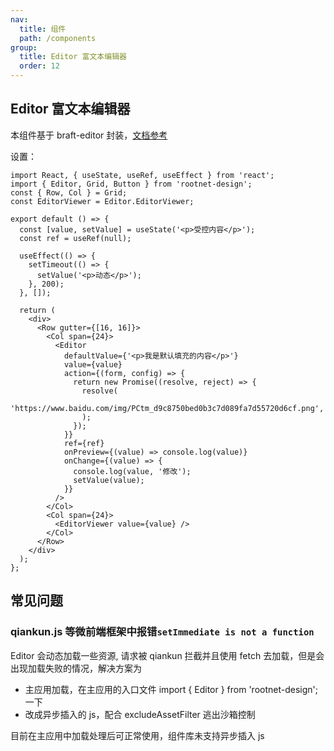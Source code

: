 ```yaml
---
nav:
  title: 组件
  path: /components
group:
  title: Editor 富文本编辑器
  order: 12
---
```


## Editor 富文本编辑器

本组件基于 braft-editor 封装，[文档参考](https://www.yuque.com/braft-editor/be/gz44tn)

设置：

```tsx
import React, { useState, useRef, useEffect } from 'react';
import { Editor, Grid, Button } from 'rootnet-design';
const { Row, Col } = Grid;
const EditorViewer = Editor.EditorViewer;

export default () => {
  const [value, setValue] = useState('<p>受控内容</p>');
  const ref = useRef(null);

  useEffect(() => {
    setTimeout(() => {
      setValue('<p>动态</p>');
    }, 200);
  }, []);

  return (
    <div>
      <Row gutter={[16, 16]}>
        <Col span={24}>
          <Editor
            defaultValue={'<p>我是默认填充的内容</p>'}
            value={value}
            action={(form, config) => {
              return new Promise((resolve, reject) => {
                resolve(
                  'https://www.baidu.com/img/PCtm_d9c8750bed0b3c7d089fa7d55720d6cf.png',
                );
              });
            }}
            ref={ref}
            onPreview={(value) => console.log(value)}
            onChange={(value) => {
              console.log(value, '修改');
              setValue(value);
            }}
          />
        </Col>
        <Col span={24}>
          <EditorViewer value={value} />
        </Col>
      </Row>
    </div>
  );
};
```

## 常见问题

### qiankun.js 等微前端框架中报错`setImmediate is not a function`

Editor 会动态加载一些资源, 请求被 qiankun 拦截并且使用 fetch 去加载，但是会出现加载失败的情况，解决方案为

- 主应用加载，在主应用的入口文件 import { Editor } from 'rootnet-design'; 一下
- 改成异步插入的 js，配合 excludeAssetFilter 逃出沙箱控制

目前在主应用中加载处理后可正常使用，组件库未支持异步插入 js

<API  exports='["default", "EditorViewer"]'/>
